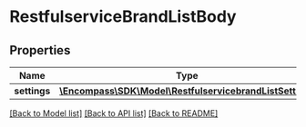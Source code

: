 # RestfulserviceBrandListBody

## Properties
Name | Type | Description | Notes
------------ | ------------- | ------------- | -------------
**settings** | [**\Encompass\SDK\Model\RestfulservicebrandListSettings**](RestfulservicebrandListSettings.md) |  | [optional] 

[[Back to Model list]](../../README.md#documentation-for-models) [[Back to API list]](../../README.md#documentation-for-api-endpoints) [[Back to README]](../../README.md)

